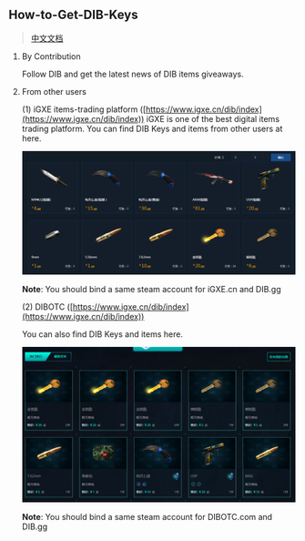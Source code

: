 ## How-to-Get-DIB-Keys

> [中文文档](./README_ZH.md)

1. By Contribution

   Follow DIB and get the latest news of DIB items giveaways.

2. From other users

   (1) iGXE items-trading platform ([https://www.igxe.cn/dib/index](https://www.igxe.cn/dib/index)) iGXE is one of the best digital items trading platform. You can find DIB Keys and items from other users at here.

   ![1.png](./images/1.png)

   **Note**: You should bind a same steam account for iGXE.cn and DIB.gg

   (2) DIBOTC ([https://www.igxe.cn/dib/index](https://www.igxe.cn/dib/index))

   You can also find DIB Keys and items here.

   ![2.png](./images/2.png)

   **Note**: You should bind a same steam account for DIBOTC.com and DIB.gg
